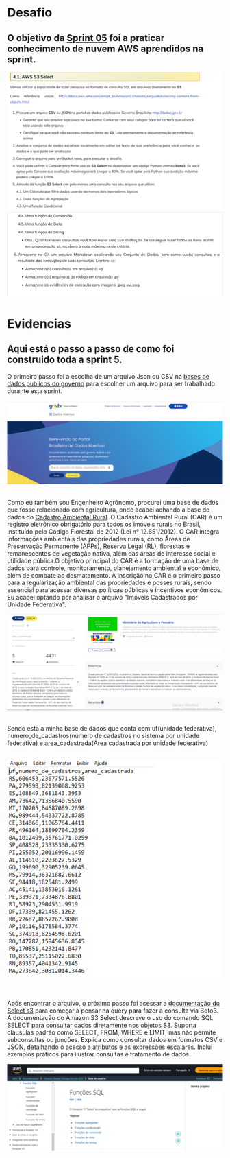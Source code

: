 # Desafio
## O objetivo da [Sprint 05](https://github.com/rafaelkabata/ProgramaBolsasPB/tree/main/Sprint%205/Desafio) foi a praticar conhecimento de nuvem AWS aprendidos na sprint.

![Diagrama](https://github.com/rafaelkabata/ProgramaBolsasPB/blob/main/Sprint%205/evidencias/obj_desafio_1.png)
![Diagrama](https://github.com/rafaelkabata/ProgramaBolsasPB/blob/main/Sprint%205/evidencias/obj_desafio_2.png)
<br/>
</div>

# Evidencias

## Aqui está o passo a passo de como foi construido toda a sprint 5.

O primeiro passo foi a escolha de um arquivo Json ou CSV na [bases de dados publicos do governo](https://dados.gov.br/home) para escolher um arquivo para ser trabalhado durante esta sprint.<br><br>
![Diagrama](https://github.com/rafaelkabata/ProgramaBolsasPB/blob/main/Sprint%205/evidencias/dados_governo.png)
<br><br>

Como eu também sou Engenheiro Agrônomo, procurei uma base de dados que fosse relacionado com agricultura, onde acabei achando a base de dados do [Cadastro Ambiental Rural](https://dados.gov.br/dados/conjuntos-dados/cadastro-ambiental-rural1). O Cadastro Ambiental Rural (CAR) é um registro eletrônico obrigatório para todos os imóveis rurais no Brasil, instituído pelo Código Florestal de 2012 (Lei n° 12.651/2012). O CAR integra informações ambientais das propriedades rurais, como Áreas de Preservação Permanente (APPs), Reserva Legal (RL), florestas e remanescentes de vegetação nativa, além das áreas de interesse social e utilidade pública.O objetivo principal do CAR é a formação de uma base de dados para controle, monitoramento, planejamento ambiental e econômico, além de combate ao desmatamento. A inscrição no CAR é o primeiro passo para a regularização ambiental das propriedades e posses rurais, sendo essencial para acessar diversas políticas públicas e incentivos econômicos. Eu acabei optando por analisar o arquivo "Imóveis Cadastrados por Unidade Federativa". 
<br>

![Diagrama](https://github.com/rafaelkabata/ProgramaBolsasPB/blob/main/Sprint%205/evidencias/cadastro_area_rural.png)
<br><br>

Sendo esta a minha base de dados que conta com uf(unidade federativa), numero_de_cadastros(número de cadastros no sistema por unidade federativa) e area_cadastrada(Área cadastrada por unidade federativa) <br> <br>

![Diagrama](https://github.com/rafaelkabata/ProgramaBolsasPB/blob/main/Sprint%205/evidencias/imoveis_cadastrados_tabela.png)

<br>

Após encontrar o arquivo, o próximo passo foi acessar a [documentação do Select s3](https://docs.aws.amazon.com/pt_br/AmazonS3/latest/userguide/s3-select-sql-reference-select.html) para começar a pensar na query para fazer a consulta via Boto3. A documentação do Amazon S3 Select descreve o uso do comando SQL SELECT para consultar dados diretamente nos objetos S3. Suporta cláusulas padrão como SELECT, FROM, WHERE e LIMIT, mas não permite subconsultas ou junções. Explica como consultar dados em formatos CSV e JSON, detalhando o acesso a atributos e as expressões escalares. Inclui exemplos práticos para ilustrar consultas e tratamento de dados.
<br>


![Diagrama](https://github.com/rafaelkabata/ProgramaBolsasPB/blob/main/Sprint%205/evidencias/documentacao_aws.png)


